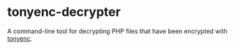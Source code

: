 # tonyenc-decrypter

A command-line tool for decrypting PHP files that have been encrypted with [tonyenc](https://github.com/lihancong/tonyenc).
